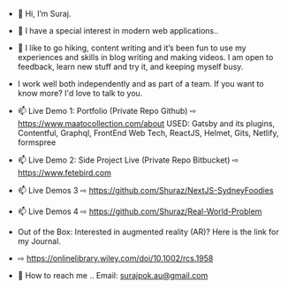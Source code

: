 - 👋 Hi, I’m Suraj.
- 👀 I have a special interest in modern web applications..

- 🌱 I like to go hiking, content writing and it’s been fun to use my experiences and skills in blog writing and making videos. I am open to feedback, learn new stuff and try it, and keeping myself busy.
-  I work well both independently and as part of a team. If you want to know more? I'd love to talk to you.
 
-  📫  Live Demo 1:  Portfolio (Private Repo Github) ⇨  https://www.maatocollection.com/about
       USED:  Gatsby and its plugins, Contentful, Graphql, FrontEnd Web Tech, ReactJS, Helmet, Gits, Netlify, formspree
-  📫  Live Demo 2:  Side Project Live (Private Repo Bitbucket) ⇨  https://www.fetebird.com
-  📫  Live Demos 3 ⇨  https://github.com/Shuraz/NextJS-SydneyFoodies
-  📫  Live Demos 4 ⇨  https://github.com/Shuraz/Real-World-Problem

- Out of the Box: Interested in augmented reality (AR)? Here is the link for my Journal.
- ⇨ https://onlinelibrary.wiley.com/doi/10.1002/rcs.1958


- 📨 How to reach me ..  Email: surajpok.au@gmail.com

<!---
Shuraz/Shuraz is a ✨ special ✨ repository because its `README.md` (this file) appears on your GitHub profile.
You can click the Preview link to take a look at your changes.
--->
